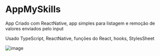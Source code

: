 # AppMySkills

App Criado com ReactNative, app simples para listagem e remoção de valores enviados pelo input

Usado TypeScript, ReactNative, funções do React, hooks, StylesSheet

![image](https://user-images.githubusercontent.com/103587328/192777029-e985280e-4c05-4d37-b8f6-e59a5766415c.png)
